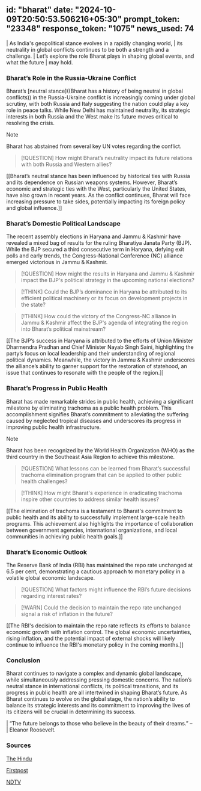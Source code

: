 
id: "bharat"
date: "2024-10-09T20:50:53.506216+05:30"
prompt_token: "23348"
response_token: "1075"
news_used: 74
------
|  As India's geopolitical stance evolves in a rapidly changing world,
| its neutrality in global conflicts continues to be both a strength and a challenge.
| Let’s explore the role Bharat plays in shaping global events, and what the future
| may hold.

###  Bharat’s Role in the Russia-Ukraine Conflict

Bharat’s [neutral stance]((Bharat has a history of being neutral in global conflicts)) in the Russia-Ukraine conflict is increasingly coming under global scrutiny, with both Russia and Italy suggesting the nation could play a key role in peace talks. While New Delhi has maintained neutrality, its strategic interests in both Russia and the West make its future moves critical to resolving the crisis. 

> [!NOTE]
> Bharat has abstained from several key UN votes regarding the conflict.

> [!QUESTION]
> How might Bharat’s neutrality impact its future relations with both Russia and
> Western allies?

[[Bharat’s neutral stance has been influenced by historical ties with Russia and its dependence on Russian weapons systems. However, Bharat’s economic and strategic ties with the West, particularly the United States, have also grown in recent years. As the conflict continues, Bharat will face increasing pressure to take sides, potentially impacting its foreign policy and global influence.]]

###  Bharat’s Domestic Political Landscape

The recent assembly elections in Haryana and Jammu & Kashmir have revealed a mixed bag of results for the ruling Bharatiya Janata Party (BJP). While the BJP secured a third consecutive term in Haryana, defying exit polls and early trends, the Congress-National Conference (NC) alliance emerged victorious in Jammu & Kashmir.

> [!QUESTION]
> How might the results in Haryana and Jammu & Kashmir impact the BJP's political
> strategy in the upcoming national elections? 

> [!THINK]
> Could the BJP’s dominance in Haryana be attributed to its efficient political
> machinery or its focus on development projects in the state?

> [!THINK]
> How could the victory of the Congress-NC alliance in Jammu & Kashmir affect the
> BJP's agenda of integrating the region into Bharat’s political mainstream?

[[The BJP’s success in Haryana is attributed to the efforts of Union Minister Dharmendra Pradhan and Chief Minister Nayab Singh Saini, highlighting the party’s focus on local leadership and their understanding of regional political dynamics. Meanwhile, the victory in Jammu & Kashmir underscores the alliance’s ability to garner support for the restoration of statehood, an issue that continues to resonate with the people of the region.]]

###  Bharat’s Progress in Public Health

Bharat has made remarkable strides in public health, achieving a significant milestone by eliminating trachoma as a public health problem. This accomplishment signifies Bharat’s commitment to alleviating the suffering caused by neglected tropical diseases and underscores its progress in improving public health infrastructure. 

> [!NOTE]
> Bharat has been recognized by the World Health Organization (WHO) as the third
> country in the Southeast Asia Region to achieve this milestone.

> [!QUESTION]
> What lessons can be learned from Bharat’s successful trachoma elimination
> program that can be applied to other public health challenges?

> [!THINK]
> How might Bharat's experience in eradicating trachoma inspire other countries to
> address similar health issues?

[[The elimination of trachoma is a testament to Bharat's commitment to public health and its ability to successfully implement large-scale health programs. This achievement also highlights the importance of collaboration between government agencies, international organizations, and local communities in achieving public health goals.]]


###  Bharat’s Economic Outlook

The Reserve Bank of India (RBI) has maintained the repo rate unchanged at 6.5 per cent, demonstrating a cautious approach to monetary policy in a volatile global economic landscape.

> [!QUESTION]
> What factors might influence the RBI’s future decisions regarding interest
> rates?

> [!WARN]
> Could the decision to maintain the repo rate unchanged signal a risk of
> inflation in the future?

[[The RBI's decision to maintain the repo rate reflects its efforts to balance economic growth with inflation control. The global economic uncertainties, rising inflation, and the potential impact of external shocks will likely continue to influence the RBI's monetary policy in the coming months.]]

### Conclusion 

Bharat continues to navigate a complex and dynamic global landscape, while simultaneously addressing pressing domestic concerns. The nation’s neutral stance in international conflicts, its political transitions, and its progress in public health are all intertwined in shaping Bharat’s future. As Bharat continues to evolve on the global stage, the nation’s ability to balance its strategic interests and its commitment to improving the lives of its citizens will be crucial in determining its success.

|  “The future belongs to those who believe in the beauty of their dreams.” –
| Eleanor Roosevelt.

### Sources

[The Hindu](https://www.thehindu.com/)

[Firstpost](https://www.firstpost.com/)

[NDTV](https://www.ndtv.com/) 

